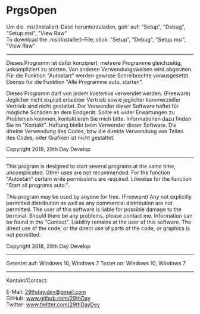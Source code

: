 # PrgsOpen
Um die .msi(Installer)-Datei herunterzuladen, geh' auf: "Setup", "Debug", "Setup.msi", "View Raw"   
To download the .msi(Installer)-File, click: "Setup", "Debug", "Setup.msi", "View Raw"

-------------
Dieses Programm ist dafür konzipiert, mehrere Programme gleichzeitig, unkompliziert zu starten.
Von anderen Verwendungsweisen wird abgeraten.
Für die Funktion "Autostart" werden gewisse Schreibrechte vorausgesetzt.
Ebenso für die Funktion "Alle Programme auto. starten".

Dieses Programm darf von jedem kostenlos verwendet werden. (Freeware)
Jeglicher nicht explizit erlaubter Vertrieb sowie jeglicher kommerzieller Vertrieb sind nicht gestattet.
Der Verwender dieser Software haftet für mögliche Schäden an dem Endgerät.
Sollte es wider Erwartungen zu Problemen kommen, kontaktieren Sie mich bitte. Informationen dazu finden Sie im "Kontakt". Haftung bleibt beim Verwender dieser Software.
Die direkte Verwendung des Codes, bzw die direkte Verwendung von Teilen des Codes, oder Grafiken ist nicht gestattet. 

Copyright 2018, 29th Day Develop

------------------------------------
This program is designed to start several programs at the same time, uncomplicated.
Other uses are not recommended.
For the function "Autostart" certain write permissions are required.
Likewise for the function "Start all programs auto.".

This program may be used by anyone for free. (Freeware)
Any not explicitly permitted distribution as well as any commercial distribution are not permitted.
The user of this software is liable for possible damage to the terminal.
Should there be any problems, please contact me. Information can be found in the "Contact". Liability remains at the user of this software.
The direct use of the code, or the direct use of parts of the code, or graphics  is not permitted.

Copyright 2018, 29th Day Develop

------------------------------------

Getestet auf: Windows 10, Windows 7
Testet on: Windows 10, Windows 7

------------------------------------
Kontakt/Contact:

E-Mail: 29thday.dev@gmail.com   
GitHub: www.github.com/29thDay   
Twitter: www.twitter.com/29thDayDev   
